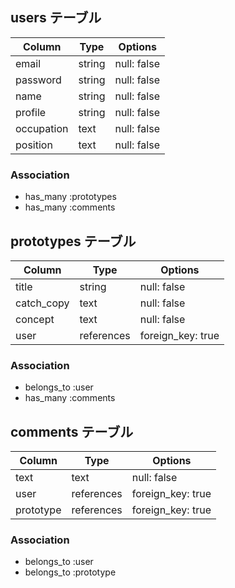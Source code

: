 ## users テーブル

| Column     | Type       | Options |
| --------   | ---------- | ------------|
| email      | string     | null: false |
| password   | string     | null: false |
| name       | string     | null: false |
| profile    | string     | null: false |
| occupation | text       | null: false |
| position   | text       | null: false |


### Association

- has_many :prototypes
- has_many :comments


## prototypes テーブル

| Column     | Type       | Options           |
| --------   | ---------- | ----------------- |
| title      | string     | null: false       |
| catch_copy | text       | null: false       |
| concept    | text       | null: false       |
| user       | references | foreign_key: true |

### Association

- belongs_to :user
- has_many :comments


## comments テーブル

| Column     | Type       | Options           |
| --------   | ---------- | ----------------- |
| text       | text       | null: false       |
| user       | references | foreign_key: true |
| prototype  | references | foreign_key: true |

### Association

- belongs_to :user
- belongs_to :prototype

